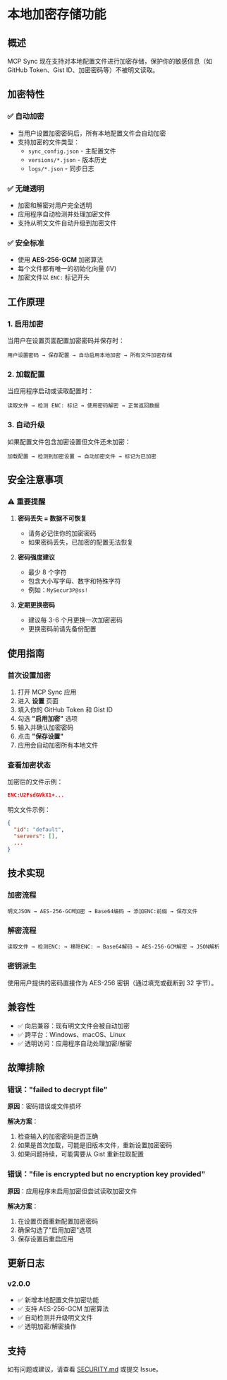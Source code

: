 # 本地加密存储功能

## 概述

MCP Sync 现在支持对本地配置文件进行加密存储，保护你的敏感信息（如 GitHub Token、Gist ID、加密密码等）不被明文读取。

## 加密特性

### ✅ 自动加密
- 当用户设置加密密码后，所有本地配置文件会自动加密
- 支持加密的文件类型：
  - `sync_config.json` - 主配置文件
  - `versions/*.json` - 版本历史
  - `logs/*.json` - 同步日志

### ✅ 无缝透明
- 加密和解密对用户完全透明
- 应用程序自动检测并处理加密文件
- 支持从明文文件自动升级到加密文件

### ✅ 安全标准
- 使用 **AES-256-GCM** 加密算法
- 每个文件都有唯一的初始化向量 (IV)
- 加密文件以 `ENC:` 标记开头

## 工作原理

### 1. 启用加密

当用户在设置页面配置加密密码并保存时：

```
用户设置密码 → 保存配置 → 自动启用本地加密 → 所有文件加密存储
```

### 2. 加载配置

当应用程序启动或读取配置时：

```
读取文件 → 检测 ENC: 标记 → 使用密码解密 → 正常返回数据
```

### 3. 自动升级

如果配置文件包含加密设置但文件还未加密：

```
加载配置 → 检测到加密设置 → 自动加密文件 → 标记为已加密
```

## 安全注意事项

### ⚠️ 重要提醒

1. **密码丢失 = 数据不可恢复**
   - 请务必记住你的加密密码
   - 如果密码丢失，已加密的配置无法恢复

2. **密码强度建议**
   - 最少 8 个字符
   - 包含大小写字母、数字和特殊字符
   - 例如：`MySecur3P@ss!`

3. **定期更换密码**
   - 建议每 3-6 个月更换一次加密密码
   - 更换密码前请先备份配置

## 使用指南

### 首次设置加密

1. 打开 MCP Sync 应用
2. 进入 **设置** 页面
3. 填入你的 GitHub Token 和 Gist ID
4. 勾选 **"启用加密"** 选项
5. 输入并确认加密密码
6. 点击 **"保存设置"**
7. 应用会自动加密所有本地文件

### 查看加密状态

加密后的文件示例：

```json
ENC:U2FsdGVkX1+...
```

明文文件示例：

```json
{
  "id": "default",
  "servers": [],
  ...
}
```

## 技术实现

### 加密流程

```
明文JSON → AES-256-GCM加密 → Base64编码 → 添加ENC:前缀 → 保存文件
```

### 解密流程

```
读取文件 → 检测ENC: → 移除ENC: → Base64解码 → AES-256-GCM解密 → JSON解析
```

### 密钥派生

使用用户提供的密码直接作为 AES-256 密钥（通过填充或截断到 32 字节）。

## 兼容性

- ✅ 向后兼容：现有明文文件会被自动加密
- ✅ 跨平台：Windows、macOS、Linux
- ✅ 透明访问：应用程序自动处理加密/解密

## 故障排除

### 错误："failed to decrypt file"

**原因**：密码错误或文件损坏

**解决方案**：
1. 检查输入的加密密码是否正确
2. 如果是首次加载，可能是旧版本文件，重新设置加密密码
3. 如果问题持续，可能需要从 Gist 重新拉取配置

### 错误："file is encrypted but no encryption key provided"

**原因**：应用程序未启用加密但尝试读取加密文件

**解决方案**：
1. 在设置页面重新配置加密密码
2. 确保勾选了"启用加密"选项
3. 保存设置后重启应用

## 更新日志

### v2.0.0
- ✅ 新增本地配置文件加密功能
- ✅ 支持 AES-256-GCM 加密算法
- ✅ 自动检测并升级明文文件
- ✅ 透明加密/解密操作

## 支持

如有问题或建议，请查看 [SECURITY.md](SECURITY.md) 或提交 Issue。

